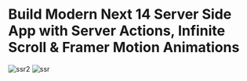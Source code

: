 # Build Modern Next 14 Server Side App with Server Actions, Infinite Scroll & Framer Motion Animations

![ssr2](https://github.com/fuyaram/ssr-web-app/assets/143484868/c46a3c33-a9ec-4991-a8b5-986b48ab861e)
![ssr](https://github.com/fuyaram/ssr-web-app/assets/143484868/38b29311-b103-4fd6-916a-776d85c8ddf8)


